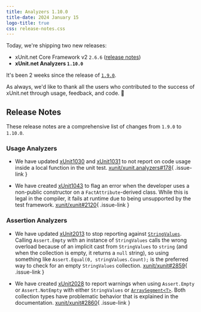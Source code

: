 ```yaml
---
title: Analyzers 1.10.0
title-date: 2024 January 15
logo-title: true
css: release-notes.css
---
```


Today, we're shipping two new releases:

* xUnit.net Core Framework v2 `2.6.6` ([release notes](/releases/v2/2.6.6))
* **xUnit.net Analyzers `1.10.0`**

It's been 2 weeks since the release of [`1.9.0`](1.9.0).

As always, we'd like to thank all the users who contributed to the success of xUnit.net through usage, feedback, and code. 🎉

## Release Notes

These release notes are a comprehensive list of changes from `1.9.0` to `1.10.0`.

### Usage Analyzers

* We have updated [xUnit1030](/xunit.analyzers/rules/xUnit1030) and [xUnit1031](/xunit.analyzers/rules/xUnit1031) to not report on code usage inside a local function in the unit test. [xunit/xunit.analyzers#178](https://github.com/xunit/xunit.analyzers/pull/178){ .issue-link }

* We have created [xUnit1043](/xunit.analyzers/rules/xUnit1043) to flag an error when the developer uses a non-public constructor on a `FactAttribute`-derived class. While this is legal in the compiler, it fails at runtime due to being unsupported by the test framework. [xunit/xunit#2120](https://github.com/xunit/xunit/issues/2120){ .issue-link }

### Assertion Analyzers

* We have updated [xUnit2013](/xunit.analyzers/rules/xUnit2013) to stop reporting against [`StringValues`](https://learn.microsoft.com/dotnet/api/microsoft.extensions.primitives.stringvalues). Calling `Assert.Empty` with an instance of `StringValues` calls the wrong overload because of an implicit cast from `StringValues` to `string` (and when the collection is empty, it returns a `null` string), so using something like `Assert.Equal(0, stringValues.Count);` is the preferred way to check for an empty `StringValues` collection. [xunit/xunit#2859](https://github.com/xunit/xunit/issues/2859){ .issue-link }

* We have created [xUnit2028](/xunit.analyzers/rules/xUnit2028) to report warnings when using `Assert.Empty` or `Assert.NotEmpty` with either `StringValues` or [`ArraySegment<T>`](https://learn.microsoft.com/dotnet/api/system.arraysegment-1). Both collection types have problematic behavior that is explained in the documentation. [xunit/xunit#2860](https://github.com/xunit/xunit/issues/2860){ .issue-link }
